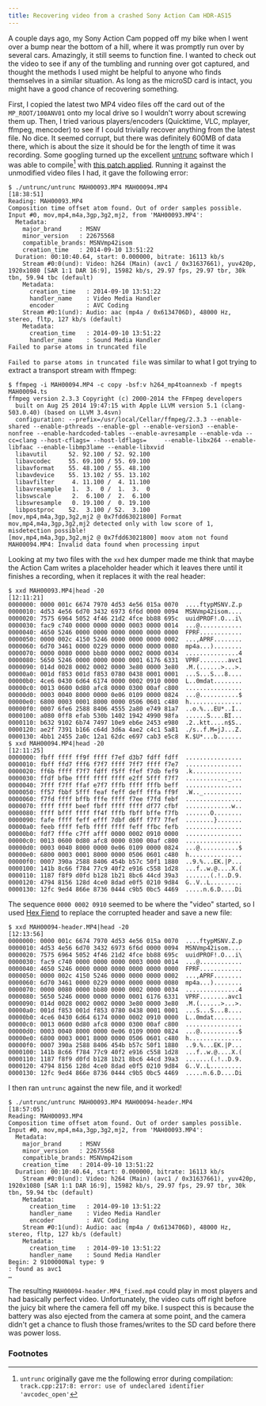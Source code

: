 ```yaml
---
title: Recovering video from a crashed Sony Action Cam HDR-AS15
---
```


A couple days ago, my Sony Action Cam popped off my bike when I went over a bump near the bottom of a hill, where it was promptly run over by several cars. Amazingly, it still seems to function fine. I wanted to check out the video to see if any of the tumbling and running over got captured, and thought the methods I used might be helpful to anyone who finds themselves in a similar situation. As long as the microSD card is intact, you might have a good chance of recovering something.

First, I copied the latest two MP4 video files off the card out of the `MP_ROOT/100ANV01` onto my local drive so I wouldn't worry about screwing them up. Then, I tried various players/encoders (Quicktime, VLC, mplayer, ffmpeg, mencoder) to see if I could trivially recover anything from the latest file. No dice. It seemed corrupt, but there was definitely 600MB of data there, which is about the size it should be for the length of time it was recording. Some googling turned up the excellent [untrunc](https://github.com/ponchio/untrunc) software which I was able to compile[^1] with [this patch applied](https://gist.githubusercontent.com/ryanfb/ad6dada779c5745e1e22/raw/3e20f3c17648815ae348980b8e2487a12478dca9/untrunc.patch). Running it against the unmodified video files I had, it gave the following error:

    $ ./untrunc/untrunc MAH00093.MP4 MAH00094.MP4                  [18:38:51]
    Reading: MAH00093.MP4
    Composition time offset atom found. Out of order samples possible.
    Input #0, mov,mp4,m4a,3gp,3g2,mj2, from 'MAH00093.MP4':
      Metadata:
        major_brand     : MSNV
        minor_version   : 22675568
        compatible_brands: MSNVmp42isom
        creation_time   : 2014-09-10 13:51:22
      Duration: 00:10:40.64, start: 0.000000, bitrate: 16113 kb/s
        Stream #0:0(und): Video: h264 (Main) (avc1 / 0x31637661), yuv420p, 1920x1080 [SAR 1:1 DAR 16:9], 15982 kb/s, 29.97 fps, 29.97 tbr, 30k tbn, 59.94 tbc (default)
        Metadata:
          creation_time   : 2014-09-10 13:51:22
          handler_name    : Video Media Handler
          encoder         : AVC Coding
        Stream #0:1(und): Audio: aac (mp4a / 0x6134706D), 48000 Hz, stereo, fltp, 127 kb/s (default)
        Metadata:
          creation_time   : 2014-09-10 13:51:22
          handler_name    : Sound Media Handler
    Failed to parse atoms in truncated file

`Failed to parse atoms in truncated file` was similar to what I got trying to extract a transport stream with ffmpeg:

    $ ffmpeg -i MAH00094.MP4 -c copy -bsf:v h264_mp4toannexb -f mpegts MAH00094.ts  
    ffmpeg version 2.3.3 Copyright (c) 2000-2014 the FFmpeg developers
      built on Aug 25 2014 19:47:15 with Apple LLVM version 5.1 (clang-503.0.40) (based on LLVM 3.4svn)
      configuration: --prefix=/usr/local/Cellar/ffmpeg/2.3.3 --enable-shared --enable-pthreads --enable-gpl --enable-version3 --enable-nonfree --enable-hardcoded-tables --enable-avresample --enable-vda --cc=clang --host-cflags= --host-ldflags=     --enable-libx264 --enable-libfaac --enable-libmp3lame --enable-libxvid
      libavutil      52. 92.100 / 52. 92.100
      libavcodec     55. 69.100 / 55. 69.100
      libavformat    55. 48.100 / 55. 48.100
      libavdevice    55. 13.102 / 55. 13.102
      libavfilter     4. 11.100 /  4. 11.100
      libavresample   1.  3.  0 /  1.  3.  0
      libswscale      2.  6.100 /  2.  6.100
      libswresample   0. 19.100 /  0. 19.100
      libpostproc    52.  3.100 / 52.  3.100
    [mov,mp4,m4a,3gp,3g2,mj2 @ 0x7fdd63021800] Format mov,mp4,m4a,3gp,3g2,mj2 detected only with low score of 1, misdetection possible!
    [mov,mp4,m4a,3gp,3g2,mj2 @ 0x7fdd63021800] moov atom not found
    MAH00094.MP4: Invalid data found when processing input

Looking at my two files with the `xxd` hex dumper made me think that maybe the Action Cam writes a placeholder header which it leaves there until it finishes a recording, when it replaces it with the real header:

    $ xxd MAH00093.MP4|head -20                                    [12:11:21]
    0000000: 0000 001c 6674 7970 4d53 4e56 015a 0070  ....ftypMSNV.Z.p
    0000010: 4d53 4e56 6d70 3432 6973 6f6d 0000 0094  MSNVmp42isom....
    0000020: 7575 6964 5052 4f46 21d2 4fce bb88 695c  uuidPROF!.O...i\
    0000030: fac9 c740 0000 0000 0000 0003 0000 0014  ...@............
    0000040: 4650 5246 0000 0000 0000 0000 0000 0000  FPRF............
    0000050: 0000 002c 4150 5246 0000 0000 0000 0002  ...,APRF........
    0000060: 6d70 3461 0000 0229 0000 0000 0000 0080  mp4a...)........
    0000070: 0000 0080 0000 bb80 0000 0002 0000 0034  ...............4
    0000080: 5650 5246 0000 0000 0000 0001 6176 6331  VPRF........avc1
    0000090: 014d 0028 0002 0002 0000 3e80 0000 3e80  .M.(......>...>.
    00000a0: 001d f853 001d f853 0780 0438 0001 0001  ...S...S...8....
    00000b0: 4ce6 0430 6d64 6174 0000 0002 0910 0000  L..0mdat........
    00000c0: 0013 0600 0d80 afc8 0000 0300 00af c800  ................
    00000d0: 0003 0040 8000 0000 0e06 0109 0000 0824  ...@...........$
    00000e0: 6800 0003 0001 8000 0000 0506 0601 c480  h...............
    00000f0: 0007 6fe6 2588 8406 4555 2a80 e749 81a7  ..o.%...EU*..I..
    0000100: a080 0ff8 efab 530b 1402 1942 4990 98fa  ......S....BI...
    0000110: b632 9102 6b74 7497 10e9 eb6e 2453 e980  .2..ktt....n$S..
    0000120: ae2f 7391 b166 c64d 3d6a 4ae2 c4c1 5a81  ./s..f.M=jJ...Z.
    0000130: 4bb1 2455 2a0c 12a1 62dc e697 cab3 e5c8  K.$U*...b.......
    $ xxd MAH00094.MP4|head -20                                    [12:11:25]
    0000000: fbff ffff ff9f ffff f7ef d3b7 fdff fdff  ................
    0000010: fbff ffd7 fff6 f7f7 ffff 7ff7 ffff f7e7  ................
    0000020: ff6b ffff f7f7 fdff f5ff ffef f7db fef9  .k..............
    0000030: ffdf bfbe ffff ffff ffff e2ff 5fff f7f7  ............_...
    0000040: 7fff f7ff ffaf e7f7 fffb ffff fffb beff  ................
    0000050: ff57 fbbf 5fff feaf feff deff fffa ff9f  .W.._...........
    0000060: f7fd ffff bffb fffe ffff f7ee f7fd febf  ................
    0000070: ffff ffff beef fbff ffff ffff df77 cfbf  .............w..
    0000080: ffff bfff ffff ff4f fffb fbff bffe f7fb  .......O........
    0000090: fafe ffff feff efff 7dbf d6ff f7f7 7fef  ........}.......
    00000a0: feeb ffff fefb ffff ffff feff ffbc fefb  ................
    00000b0: fdf7 fffe c7ff afff 0000 0002 0910 0000  ................
    00000c0: 0013 0600 0d80 afc8 0000 0300 00af c800  ................
    00000d0: 0003 0040 8000 0000 0e06 0109 0000 0824  ...@...........$
    00000e0: 6800 0003 0001 8000 0000 0506 0601 c480  h...............
    00000f0: 0007 390a 2588 8406 454b b57c 50f1 1880  ..9.%...EK.|P...
    0000100: 141b 8c66 f784 77c9 40f2 e916 c558 1d28  ...f..w.@....X.(
    0000110: 1187 f8f9 d0fd b128 1b21 8bc6 44cd 39a3  .......(.!..D.9.
    0000120: 4794 8156 128d 4ce0 8dad e0f5 0210 9d84  G..V..L.........
    0000130: 12fc 9ed4 866e 8736 0444 c9b5 0bc5 4469  .....n.6.D....Di
    
The sequence `0000 0002 0910` seemed to be where the "video" started, so I used [Hex Fiend](http://ridiculousfish.com/hexfiend/) to replace the corrupted header and save a new file:
    
    $ xxd MAH00094-header.MP4|head -20                             [12:13:56]
    0000000: 0000 001c 6674 7970 4d53 4e56 015a 0070  ....ftypMSNV.Z.p
    0000010: 4d53 4e56 6d70 3432 6973 6f6d 0000 0094  MSNVmp42isom....
    0000020: 7575 6964 5052 4f46 21d2 4fce bb88 695c  uuidPROF!.O...i\
    0000030: fac9 c740 0000 0000 0000 0003 0000 0014  ...@............
    0000040: 4650 5246 0000 0000 0000 0000 0000 0000  FPRF............
    0000050: 0000 002c 4150 5246 0000 0000 0000 0002  ...,APRF........
    0000060: 6d70 3461 0000 0229 0000 0000 0000 0080  mp4a...)........
    0000070: 0000 0080 0000 bb80 0000 0002 0000 0034  ...............4
    0000080: 5650 5246 0000 0000 0000 0001 6176 6331  VPRF........avc1
    0000090: 014d 0028 0002 0002 0000 3e80 0000 3e80  .M.(......>...>.
    00000a0: 001d f853 001d f853 0780 0438 0001 0001  ...S...S...8....
    00000b0: 4ce6 0430 6d64 6174 0000 0002 0910 0000  L..0mdat........
    00000c0: 0013 0600 0d80 afc8 0000 0300 00af c800  ................
    00000d0: 0003 0040 8000 0000 0e06 0109 0000 0824  ...@...........$
    00000e0: 6800 0003 0001 8000 0000 0506 0601 c480  h...............
    00000f0: 0007 390a 2588 8406 454b b57c 50f1 1880  ..9.%...EK.|P...
    0000100: 141b 8c66 f784 77c9 40f2 e916 c558 1d28  ...f..w.@....X.(
    0000110: 1187 f8f9 d0fd b128 1b21 8bc6 44cd 39a3  .......(.!..D.9.
    0000120: 4794 8156 128d 4ce0 8dad e0f5 0210 9d84  G..V..L.........
    0000130: 12fc 9ed4 866e 8736 0444 c9b5 0bc5 4469  .....n.6.D....Di

I then ran `untrunc` against the new file, and it worked!

    $ ./untrunc/untrunc MAH00093.MP4 MAH00094-header.MP4           [18:57:05]
    Reading: MAH00093.MP4
    Composition time offset atom found. Out of order samples possible.
    Input #0, mov,mp4,m4a,3gp,3g2,mj2, from 'MAH00093.MP4':
      Metadata:
        major_brand     : MSNV
        minor_version   : 22675568
        compatible_brands: MSNVmp42isom
        creation_time   : 2014-09-10 13:51:22
      Duration: 00:10:40.64, start: 0.000000, bitrate: 16113 kb/s
        Stream #0:0(und): Video: h264 (Main) (avc1 / 0x31637661), yuv420p, 1920x1080 [SAR 1:1 DAR 16:9], 15982 kb/s, 29.97 fps, 29.97 tbr, 30k tbn, 59.94 tbc (default)
        Metadata:
          creation_time   : 2014-09-10 13:51:22
          handler_name    : Video Media Handler
          encoder         : AVC Coding
        Stream #0:1(und): Audio: aac (mp4a / 0x6134706D), 48000 Hz, stereo, fltp, 127 kb/s (default)
        Metadata:
          creation_time   : 2014-09-10 13:51:22
          handler_name    : Sound Media Handler
    Begin: 2 9100000Nal type: 9
    : found as avc1
    …

The resulting `MAH00094-header.MP4_fixed.mp4` could play in most players and had basically perfect video. Unfortunately, the video cuts off right before the juicy bit where the camera fell off my bike. I suspect this is because the battery was also ejected from the camera at some point, and the camera didn't get a chance to flush those frames/writes to the SD card before there was power loss.

### Footnotes

[^1]: `untrunc` originally gave me the following error during compilation: `track.cpp:217:8: error: use of undeclared identifier 'avcodec_open'`
